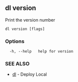 ## dl version

Print the version number

```
dl version [flags]
```

### Options

```
  -h, --help   help for version
```

### SEE ALSO

* [dl](dl.md)	 - Deploy Local

